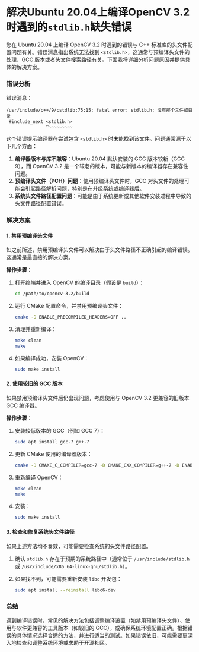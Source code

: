 # 解决Ubuntu 20.04上编译OpenCV 3.2时遇到的`stdlib.h`缺失错误

您在 Ubuntu 20.04 上编译 OpenCV 3.2 时遇到的错误与 C++ 标准库的头文件配置问题有关。错误消息指出系统无法找到 `<stdlib.h>`，这通常与预编译头文件的处理、GCC 版本或者头文件搜索路径有关。下面我将详细分析问题原因并提供具体的解决方案。

### 错误分析

错误消息：

```
/usr/include/c++/9/cstdlib:75:15: fatal error: stdlib.h: 没有那个文件或目录
 #include_next <stdlib.h>
               ^~~~~~~~~~
```

这个错误提示编译器在尝试包含 `<stdlib.h>` 时未能找到该文件。问题通常源于以下几个方面：

1. **编译器版本与库不兼容**：Ubuntu 20.04 默认安装的 GCC 版本较新（GCC 9），而 OpenCV 3.2 是一个较老的版本，可能与新版本的编译器存在兼容性问题。
2. **预编译头文件（PCH）问题**：使用预编译头文件时，GCC 对头文件的处理可能会引起路径解析问题，特别是在升级系统或编译器后。
3. **系统头文件路径配置问题**：可能是由于系统更新或其他软件安装过程中导致的头文件路径配置错误。

### 解决方案

#### 1. 禁用预编译头文件

如之前所述，禁用预编译头文件可以解决由于头文件路径不正确引起的编译错误。这通常是最直接的解决方案。

**操作步骤**：

1. 打开终端并进入 OpenCV 的编译目录（假设是 `build`）：

   ```bash
   cd /path/to/opencv-3.2/build
   ```

2. 运行 CMake 配置命令，并禁用预编译头文件：

   ```bash
   cmake -D ENABLE_PRECOMPILED_HEADERS=OFF ..
   ```

3. 清理并重新编译：

   ```bash
   make clean
   make
   ```

4. 如果编译成功，安装 OpenCV：

   ```bash
   sudo make install
   ```

#### 2. 使用较旧的 GCC 版本

如果禁用预编译头文件后仍出现问题，考虑使用与 OpenCV 3.2 更兼容的旧版本 GCC 编译器。

**操作步骤**：

1. 安装较低版本的 GCC（例如 GCC 7）：

   ```bash
   sudo apt install gcc-7 g++-7
   ```

2. 更新 CMake 使用的编译器版本：

   ```bash
   cmake -D CMAKE_C_COMPILER=gcc-7 -D CMAKE_CXX_COMPILER=g++-7 -D ENABLE_PRECOMPILED_HEADERS=OFF ..
   ```

3. 重新编译 OpenCV：

   ```bash
   make clean
   make
   ```

4. 安装：

   ```bash
   sudo make install
   ```

#### 3. 检查和修复系统头文件路径

如果上述方法均不奏效，可能需要检查系统的头文件路径配置。

1. 确认 `stdlib.h` 存在于预期的系统路径中（通常位于 `/usr/include/stdlib.h` 或 `/usr/include/x86_64-linux-gnu/stdlib.h`）。
2. 如果找不到，可能需要重新安装 `libc` 开发包：

   ```bash
   sudo apt install --reinstall libc6-dev
   ```

### 总结

遇到编译错误时，常见的解决方法包括调整编译设置（如禁用预编译头文件）、使用与软件更兼容的工具版本（如较旧的 GCC），或确保系统环境配置正确。根据错误的具体情况选择合适的方法，并进行适当的测试。如果错误依旧，可能需要更深入地检查和调整系统环境或求助于开源社区。